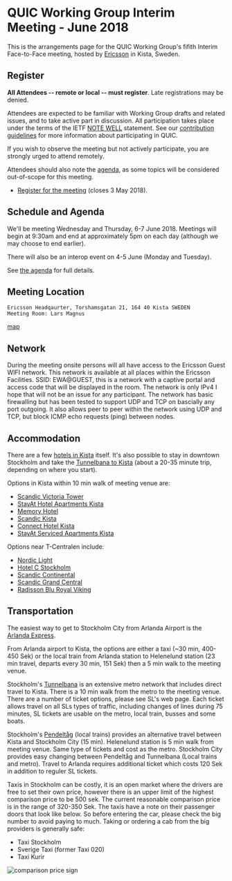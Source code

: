 # QUIC Working Group Interim Meeting - June 2018

This is the arrangements page for the QUIC Working Group's fifith Interim Face-to-Face meeting,
hosted by [Ericsson](https://www.ericsson.com/en) in Kista, Sweden.


## Register

**All Attendees -- remote or local -- must register**. Late registrations may be denied.

Attendees are expected to be familiar with Working Group drafts and related issues, and to take active part in discussion. All participation takes place under the terms of the IETF [NOTE WELL](https://www.ietf.org/about/note-well.html) statement. See our [contribution guidelines](https://github.com/quicwg/base-drafts/blob/master/CONTRIBUTING.md) for more information about participating in QUIC.

If you wish to observe the meeting but not actively participate, you are strongly urged to attend remotely.

Attendees should also note the [agenda](agenda.md), as some topics will be considered out-of-scope for this meeting.

* [Register for the meeting](https://goo.gl/forms/aqDNrjKF097XCmi43) (closes 3 May 2018).


## Schedule and Agenda

We'll be meeting Wednesday and Thursday, 6-7 June 2018. Meetings will begin at 9:30am and end at
approximately 5pm on each day (although we may choose to end earlier).

There will also be an interop event on 4-5 June (Monday and Tuesday).

See [the agenda](agenda.md) for full details.


## Meeting Location

    Ericsson Headqaurter, Torshamsgatan 21, 164 40 Kista SWEDEN
    Meeting Room: Lars Magnus

[map](https://www.google.se/maps/place/Ericsson/@59.405345,17.9536679,17z/data=!4m13!1m7!3m6!1s0x465f9e92536f9ef1:0x45325a56dafa037f!2sTorshamnsgatan+21,+164+40+Kista!3b1!8m2!3d59.405345!4d17.9558566!3m4!1s0x465f9e9249dd5ceb:0xa7d1663324159939!8m2!3d59.404607!4d17.9555976)

## Network

During the meeting onsite persons will all have access to the Ericsson Guest WIFI network. This network is available at all places within the Ericsson Facilities. SSID: EWA@GUEST, this is a network with a captive portal and access code that will be displayed in the room. The network is only IPv4 I hope that will not be an issue for any participant. The network has basic firewalling but has been tested to support UDP and TCP on bascially any port outgoing. It also allows peer to peer within the network using UDP and TCP, but block ICMP echo requests (ping) between nodes. 

## Accommodation


There are a few [hotels in Kista](https://www.google.com/maps/search/hotels/@59.4030287,17.9392915,16z/data=!4m5!2m4!5m3!5m2!1s2018-06-03!2i4?hl=en) itself. It's also possible to stay in downtown Stockholm and take the [Tunnelbana to Kista](https://sl.se/en/#/Travel/SearchTravelById/T-Centralen%20(Stockholm)/Kista%20(Stockholm)/9001/9302/2018-03-08%252009_00/arrive/en/null/null/2,8,1,4,96,/null/null/null/null/null/false/null/1/0/null/false) (about a 20-35 minute trip, depending on where you start).

Options in Kista within 10 min walk of meeting venue are:

* [Scandic Victoria Tower](https://www.scandichotels.com/hotels/sweden/stockholm/scandic-victoria-tower?_ga=2.236009665.1157831380.1517997488-1771547511.1517997488)
* [StayAt Hotel Apartments Kista](https://stayat.se/en/)
* [Memory Hotel](http://www.memoryhotel.se/?AreaID=2)
* [Scandic Kista](https://www.scandichotels.com/hotels/sweden/stockholm/scandic-kista?_ga=2.195262060.1157831380.1517997488-1771547511.1517997488)
* [Connect Hotel Kista](http://connecthotels.se/en/kista/)
* [StayAt Serviced Apartments Kista](https://stayat.se/en/accommodation/stockholm/kista-serviced-apartments/)


Options near T-Centralen include:

* [Nordic Light](https://nordiclighthotel.se)
* [Hotel C Stockholm](https://hotelcstockholm.se/)
* [Scandic Continental](https://www.scandichotels.com/continental)
* [Scandic Grand Central](https://www.scandichotels.com/grandcentral)
* [Radisson Blu Royal Viking](https://www.radissonblu.com/en/waterfronthotel-stockholm)


## Transportation

The easiest way to get to Stockholm City from Arlanda Airport is the [Arlanda Express](https://www.arlandaexpress.com). 

From Arlanda airport to Kista, the options are either a taxi (~30 min, 400-450 Sek) or the local train from Arlanda station to Helenelund station (23 min travel, departs every 30 min, 151 Sek) then a 5 min walk to the meeting venue.   

Stockholm's [Tunnelbana](https://sl.se/en/) is an extensive metro network that includes direct travel to Kista. There is a 10 min walk from the metro to the meeting venue. There are a number of ticket options, please see SL's web page. Each ticket allows travel on all SLs types of traffic, including changes of lines during 75 minutes, SL tickets are usable on the metro, local train, busses and some boats. 

Stockholm's [Pendeltåg](https://sl.se/en/) (local trains) provides an alternative travel between Kista and Stockholm City (15 min). Helenelund station is 5 min walk from meeting venue. Same type of tickets and cost as the metro. Stockholm City provides easy changing between Pendeltåg and Tunnelbana (Local trains and metro). Travel to Arlanda requires additional ticket which costs 120 Sek in addition to reguler SL tickets.  

Taxis in Stockholm can be costly, it is an open market where the drivers are free to set their own price, however there is an upper limit of the highest comparison price to be 500 sek. The current reasonable comparison price is in the range of 320-350 Sek. The taxis have a note on their passenger doors that look like below. So before entering the car, please check the big number to avoid paying to much. Taking or ordering a cab from the big providers is generally safe:

* Taxi Stockholm
* Sverige Taxi (former Taxi 020)
* Taxi Kurir

![comparison price sign](http://www.taxiengelholm.se/taxiagh/images/taxor_maj_2017_26.jpg)
